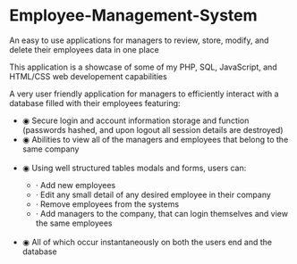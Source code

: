 # Employee-Management-System
An easy to use applications for managers to review, store, modify, and delete their employees data in one place

This application is a showcase of some of my PHP, SQL, JavaScript, and HTML/CSS web developement capabilities

A very user friendly application for managers to efficiently interact with a database filled with their employees featuring:
<ul>
  <li>◉ Secure login and account information storage and function (passwords hashed, and upon logout all session details are destroyed)</li>
  <li>◉ Abilities to view all of the managers and employees that belong to the same company</li>
  <br>
  <li>◉ Using well structured tables modals and forms, users can:</li>
  <ul>
    <li>· Add new employees</li>
    <li>· Edit any small detail of any desired employee in their company</li></li>
    <li>· Remove employees from the systems</li>
    <li>· Add managers to the company, that can login themselves and view the same employees</li>
  </ul>
  <br>
  <li>◉ All of which occur instantaneously on both the users end and the database</li>
</ul>
